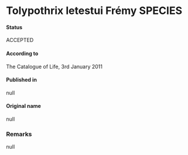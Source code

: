 # Tolypothrix letestui Frémy SPECIES

#### Status
ACCEPTED

#### According to
The Catalogue of Life, 3rd January 2011

#### Published in
null

#### Original name
null

### Remarks
null